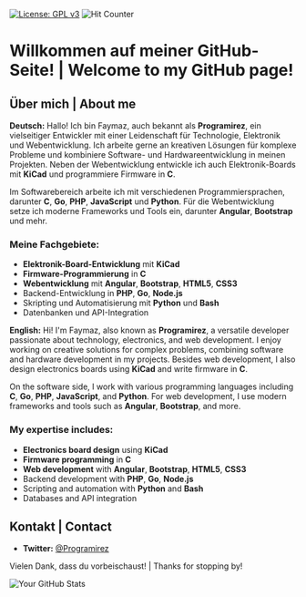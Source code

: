 [![License: GPL v3](https://img.shields.io/badge/License-GPLv3-blue.svg)](https://www.gnu.org/licenses/gpl-3.0)
![Hit Counter](https://visitor-badge.laobi.icu/badge?page_id=faymaz_faymaz)


# Willkommen auf meiner GitHub-Seite! | Welcome to my GitHub page!

## Über mich | About me

**Deutsch:**
Hallo! Ich bin Faymaz, auch bekannt als **Programirez**, ein vielseitiger Entwickler mit einer Leidenschaft für Technologie, Elektronik und Webentwicklung. Ich arbeite gerne an kreativen Lösungen für komplexe Probleme und kombiniere Software- und Hardwareentwicklung in meinen Projekten. Neben der Webentwicklung entwickle ich auch Elektronik-Boards mit **KiCad** und programmiere Firmware in **C**.

Im Softwarebereich arbeite ich mit verschiedenen Programmiersprachen, darunter **C**, **Go**, **PHP**, **JavaScript** und **Python**. Für die Webentwicklung setze ich moderne Frameworks und Tools ein, darunter **Angular**, **Bootstrap** und mehr.

### Meine Fachgebiete:
- **Elektronik-Board-Entwicklung** mit **KiCad**
- **Firmware-Programmierung** in **C**
- **Webentwicklung** mit **Angular**, **Bootstrap**, **HTML5**, **CSS3**
- Backend-Entwicklung in **PHP**, **Go**, **Node.js**
- Skripting und Automatisierung mit **Python** und **Bash**
- Datenbanken und API-Integration

**English:**
Hi! I'm Faymaz, also known as **Programirez**, a versatile developer passionate about technology, electronics, and web development. I enjoy working on creative solutions for complex problems, combining software and hardware development in my projects. Besides web development, I also design electronics boards using **KiCad** and write firmware in **C**.

On the software side, I work with various programming languages including **C**, **Go**, **PHP**, **JavaScript**, and **Python**. For web development, I use modern frameworks and tools such as **Angular**, **Bootstrap**, and more.

### My expertise includes:
- **Electronics board design** using **KiCad**
- **Firmware programming** in **C**
- **Web development** with **Angular**, **Bootstrap**, **HTML5**, **CSS3**
- Backend development with **PHP**, **Go**, **Node.js**
- Scripting and automation with **Python** and **Bash**
- Databases and API integration

## Kontakt | Contact

- **Twitter:** [@Programirez](https://twitter.com/Programirez)

Vielen Dank, dass du vorbeischaust! | Thanks for stopping by!


![Your GitHub Stats](https://github-readme-stats.vercel.app/api?username=faymaz&show_icons=true)
